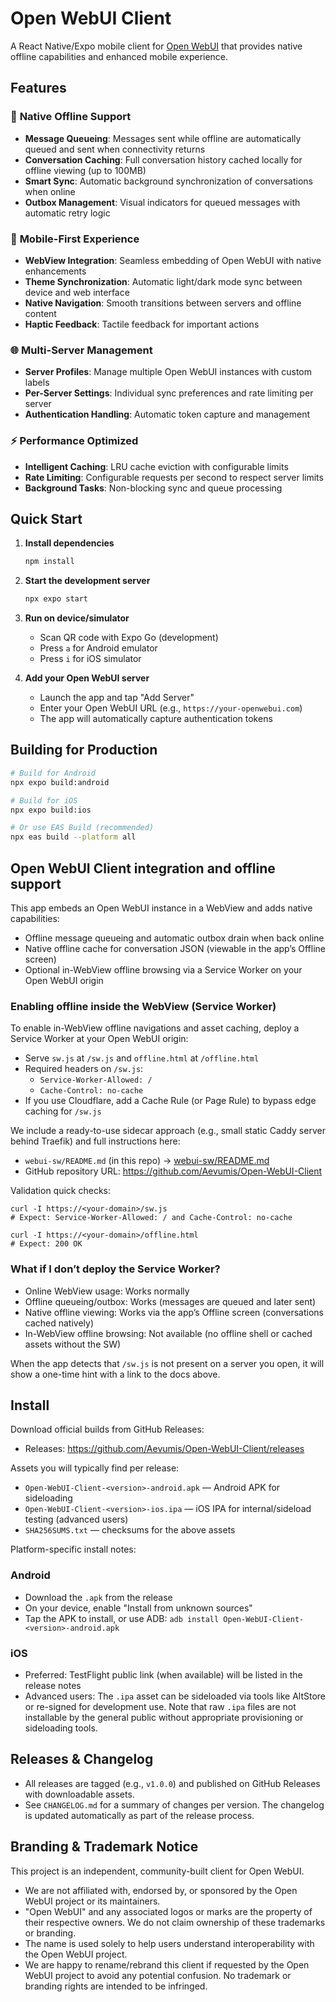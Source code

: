 # Open WebUI Client

A React Native/Expo mobile client for [Open WebUI](https://github.com/open-webui/open-webui) that provides native offline capabilities and enhanced mobile experience.

## Features

### 🔌 **Native Offline Support**
- **Message Queueing**: Messages sent while offline are automatically queued and sent when connectivity returns
- **Conversation Caching**: Full conversation history cached locally for offline viewing (up to 100MB)
- **Smart Sync**: Automatic background synchronization of conversations when online
- **Outbox Management**: Visual indicators for queued messages with automatic retry logic

### 📱 **Mobile-First Experience**
- **WebView Integration**: Seamless embedding of Open WebUI with native enhancements
- **Theme Synchronization**: Automatic light/dark mode sync between device and web interface
- **Native Navigation**: Smooth transitions between servers and offline content
- **Haptic Feedback**: Tactile feedback for important actions

### 🌐 **Multi-Server Management**
- **Server Profiles**: Manage multiple Open WebUI instances with custom labels
- **Per-Server Settings**: Individual sync preferences and rate limiting per server
- **Authentication Handling**: Automatic token capture and management

### ⚡ **Performance Optimized**
- **Intelligent Caching**: LRU cache eviction with configurable limits
- **Rate Limiting**: Configurable requests per second to respect server limits
- **Background Tasks**: Non-blocking sync and queue processing

## Quick Start

1. **Install dependencies**
   ```bash
   npm install
   ```

2. **Start the development server**
   ```bash
   npx expo start
   ```

3. **Run on device/simulator**
   - Scan QR code with Expo Go (development)
   - Press `a` for Android emulator
   - Press `i` for iOS simulator

4. **Add your Open WebUI server**
   - Launch the app and tap "Add Server"
   - Enter your Open WebUI URL (e.g., `https://your-openwebui.com`)
   - The app will automatically capture authentication tokens

## Building for Production

```bash
# Build for Android
npx expo build:android

# Build for iOS  
npx expo build:ios

# Or use EAS Build (recommended)
npx eas build --platform all
```

## Open WebUI Client integration and offline support

This app embeds an Open WebUI instance in a WebView and adds native capabilities:

- Offline message queueing and automatic outbox drain when back online
- Native offline cache for conversation JSON (viewable in the app’s Offline screen)
- Optional in-WebView offline browsing via a Service Worker on your Open WebUI origin

### Enabling offline inside the WebView (Service Worker)

To enable in-WebView offline navigations and asset caching, deploy a Service Worker at your Open WebUI origin:

- Serve `sw.js` at `/sw.js` and `offline.html` at `/offline.html`
- Required headers on `/sw.js`:
  - `Service-Worker-Allowed: /`
  - `Cache-Control: no-cache`
- If you use Cloudflare, add a Cache Rule (or Page Rule) to bypass edge caching for `/sw.js`

We include a ready-to-use sidecar approach (e.g., small static Caddy server behind Traefik) and full instructions here:

- `webui-sw/README.md` (in this repo) → [webui-sw/README.md](./webui-sw/README.md)
- GitHub repository URL: https://github.com/Aevumis/Open-WebUI-Client

Validation quick checks:

```
curl -I https://<your-domain>/sw.js
# Expect: Service-Worker-Allowed: / and Cache-Control: no-cache

curl -I https://<your-domain>/offline.html
# Expect: 200 OK
```

### What if I don’t deploy the Service Worker?

- Online WebView usage: Works normally
- Offline queueing/outbox: Works (messages are queued and later sent)
- Native offline viewing: Works via the app’s Offline screen (conversations cached natively)
- In-WebView offline browsing: Not available (no offline shell or cached assets without the SW)

When the app detects that `/sw.js` is not present on a server you open, it will show a one-time hint with a link to the docs above.

## Install

Download official builds from GitHub Releases:

- Releases: https://github.com/Aevumis/Open-WebUI-Client/releases

Assets you will typically find per release:

- `Open-WebUI-Client-<version>-android.apk` — Android APK for sideloading
- `Open-WebUI-Client-<version>-ios.ipa` — iOS IPA for internal/sideload testing (advanced users)
- `SHA256SUMS.txt` — checksums for the above assets

Platform-specific install notes:

### Android
- Download the `.apk` from the release
- On your device, enable "Install from unknown sources"
- Tap the APK to install, or use ADB: `adb install Open-WebUI-Client-<version>-android.apk`

### iOS
- Preferred: TestFlight public link (when available) will be listed in the release notes
- Advanced users: The `.ipa` asset can be sideloaded via tools like AltStore or re-signed for development use. Note that raw `.ipa` files are not installable by the general public without appropriate provisioning or sideloading tools.

## Releases & Changelog

- All releases are tagged (e.g., `v1.0.0`) and published on GitHub Releases with downloadable assets.
- See `CHANGELOG.md` for a summary of changes per version. The changelog is updated automatically as part of the release process.

## Branding & Trademark Notice

This project is an independent, community-built client for Open WebUI.

- We are not affiliated with, endorsed by, or sponsored by the Open WebUI project or its maintainers.
- "Open WebUI" and any associated logos or marks are the property of their respective owners. We do not claim ownership of these trademarks or branding.
- The name is used solely to help users understand interoperability with the Open WebUI project.
- We are happy to rename/rebrand this client if requested by the Open WebUI project to avoid any potential confusion. No trademark or branding rights are intended to be infringed.
